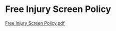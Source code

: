 # Free Injury Screen Policy

[Free Injury Screen Policy.pdf](Free%20Injury%20Screen%20Policy%20819dc5d1e0454dfbbe9761da2a8ceb93/Free_Injury_Screen_Policy.pdf)